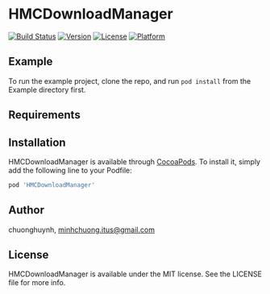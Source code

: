 # HMCDownloadManager

[![Build Status](https://travis-ci.org/hmchuong/iOS-ObjectiveC-HMCDownloadManager.svg?branch=master)](https://travis-ci.org/hmchuong/iOS-ObjectiveC-HMCDownloadManager)
[![Version](https://img.shields.io/cocoapods/v/HMCDownloadManager.svg?style=flat)](http://cocoapods.org/pods/HMCDownloadManager)
[![License](https://img.shields.io/cocoapods/l/HMCDownloadManager.svg?style=flat)](http://cocoapods.org/pods/HMCDownloadManager)
[![Platform](https://img.shields.io/cocoapods/p/HMCDownloadManager.svg?style=flat)](http://cocoapods.org/pods/HMCDownloadManager)

## Example

To run the example project, clone the repo, and run `pod install` from the Example directory first.

## Requirements

## Installation

HMCDownloadManager is available through [CocoaPods](http://cocoapods.org). To install
it, simply add the following line to your Podfile:

```ruby
pod 'HMCDownloadManager'
```

## Author

chuonghuynh, minhchuong.itus@gmail.com

## License

HMCDownloadManager is available under the MIT license. See the LICENSE file for more info.
